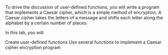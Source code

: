 To drive the discussion of user-defined functions, you will write a program that implements a Caesar cipher, which is a simple method of encryption. 
A Caesar cipher takes the letters of a message and shifts each letter along the alphabet by a certain number of places.

In this lab, you will:

Create user-defined functions
Use several functions to implement a Caesar cipher encryption program

